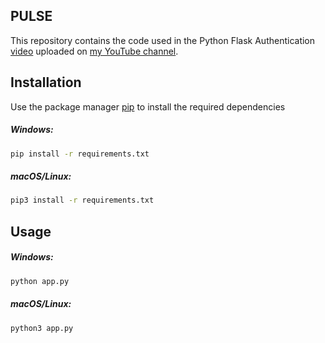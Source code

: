 ## PULSE

This repository contains the code used in the Python Flask Authentication [video](https://youtu.be/KO_auGq5e1k?si=UhYRfZxjPtMlzHp4) uploaded on [my YouTube channel](https://youtu.be/KO_auGq5e1k?si=UhYRfZxjPtMlzHp4).

## Installation

Use the package manager [pip](https://pip.pypa.io/en/stable/) to install the required dependencies

##### Windows:
```zsh
pip install -r requirements.txt 
```

##### macOS/Linux:
```zsh
pip3 install -r requirements.txt
```

## Usage

##### Windows:
```zsh
python app.py
```
##### macOS/Linux:
```zsh
python3 app.py
```
